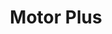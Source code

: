 ---
title: "Motor Plus"
url: /santa-cruz-de-la-sierra/motor-plus/
shop: reparación de automóviles
---